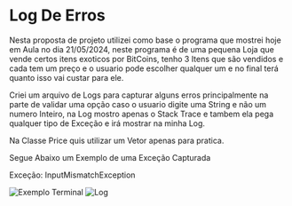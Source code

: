 
# Log De Erros
Nesta proposta de projeto utilizei como base o programa que mostrei hoje em Aula no dia 21/05/2024, neste programa é de uma pequena Loja que vende certos itens exoticos por BitCoins, tenho 3 Itens que são vendidos e cada tem um preço e o usuario pode escolher qualquer um e no final terá quanto isso vai custar para ele.

Criei um arquivo de Logs para capturar alguns erros principalmente na parte de validar uma opção caso o usuario digite uma String e não um numero Inteiro, na Log mostro apenas o Stack Trace e tambem ela pega qualquer tipo de Exceção e irá mostrar na minha Log.

Na Classe Price quis utilizar um Vetor apenas para pratica.

Segue Abaixo um Exemplo de uma Exceção Capturada

Exceção: InputMismatchException

![Exemplo Terminal](https://github.com/YuriOliveira1/PSC-LogErros/assets/161542848/aa7e2cf2-c4a3-435e-ab5f-4d90106e1e07)
![Log](https://github.com/YuriOliveira1/PSC-LogErros/assets/161542848/e79403fb-2939-43e2-a956-79ca7141d1bc)
